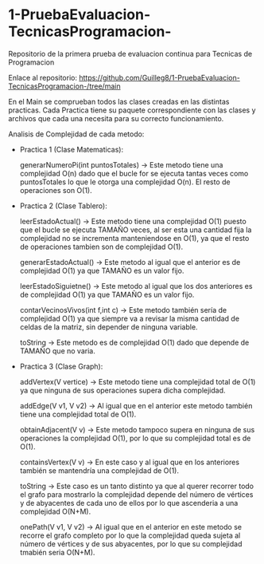 # 1-PruebaEvaluacion-TecnicasProgramacion-
Repositorio de la primera prueba de evaluacion continua para Tecnicas de Programacion

Enlace al repositorio:
https://github.com/Guilleg8/1-PruebaEvaluacion-TecnicasProgramacion-/tree/main

En el Main se comprueban todos las clases creadas en las distintas practicas. Cada Practica tiene su paquete correspondiente con las clases y archivos que cada una necesita para su correcto funcionamiento.

Analisis de Complejidad de cada metodo:


- Practica 1 (Clase Matematicas):
  
    generarNumeroPi(int puntosTotales) -> Este metodo tiene una complejidad O(n) dado que el bucle for se ejecuta tantas veces como puntosTotales lo que le otorga una complejidad O(n). El resto de operaciones son O(1).


- Practica 2 (Clase Tablero):
  
    leerEstadoActual() -> Este metodo tiene una complejidad O(1) puesto que el bucle se ejecuta TAMAÑO veces, al ser esta una cantidad fija la complejidad no se incrementa manteniendose en O(1), ya que el resto de operaciones tambien son de complejidad O(1).

    generarEstadoActual() -> Este metodo al igual que el anterior es de complejidad O(1) ya que TAMAÑO es un valor fijo.
  
    leerEstadoSiguietne() -> Este metodo al igual que los dos anteriores es de complejidad O(1) ya que TAMAÑO es un valor fijo.
  
    contarVecinosVivos(int f,int c) -> Este metodo también sería de complejidad O(1) ya que siempre va a revisar la misma cantidad de celdas de la matriz, sin depender de ninguna variable.
  
    toString -> Este metodo es de complejidad O(1) dado que depende de TAMAÑO que no varia.


- Practica 3 (Clase Graph):
  
    addVertex(V vertice) -> Este metodo tiene una complejidad total de O(1) ya que ninguna de sus operaciones supera dicha complejidad.
  
    addEdge(V v1, V v2) -> Al igual que en el anterior este metodo también tiene una complejidad total de O(1).
  
    obtainAdjacent(V v) -> Este metodo tampoco supera en ninguna de sus operaciones la complejidad O(1), por lo que su complejidad total es de O(1).

    containsVertex(V v) -> En este caso y al igual que en los anteriores también se mantendría una complejidad de O(1).
  
    toString -> Este caso es un tanto distinto ya que al querer recorrer todo el grafo para mostrarlo la complejidad depende del número de vértices y de abyacentes de cada uno de ellos por lo que ascenderia a una complejidad O(N+M).
  
    onePath(V v1, V v2) -> Al igual que en el anterior en este metodo se recorre el grafo completo por lo que la complejidad queda sujeta al número de vértices y de sus abyacentes, por lo que su complejidad tmabién seria O(N+M).
